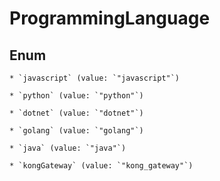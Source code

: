 
# ProgrammingLanguage

## Enum


    * `javascript` (value: `"javascript"`)

    * `python` (value: `"python"`)

    * `dotnet` (value: `"dotnet"`)

    * `golang` (value: `"golang"`)

    * `java` (value: `"java"`)

    * `kongGateway` (value: `"kong_gateway"`)



